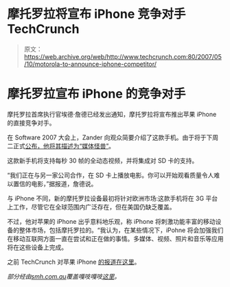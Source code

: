# 摩托罗拉将宣布 iPhone 竞争对手 TechCrunch

> 原文：<https://web.archive.org/web/http://www.techcrunch.com:80/2007/05/10/motorola-to-announce-iphone-competitor/>

# 摩托罗拉宣布 iPhone 的竞争对手

摩托罗拉首席执行官埃德·詹德已经发出通知，摩托罗拉将宣布推出苹果 iPhone 的直接竞争对手。

在 Software 2007 大会上，Zander 向观众简要介绍了这款手机。由于将于下周二正式[公布，他将其描述为“媒体怪兽”](https://web.archive.org/web/20221207201624/http://crunchgear.com/2007/05/10/motorola-to-unveil-30-fps-phone-shooter/)。

这款新手机将支持每秒 30 帧的全动态视频，并将集成对 SD 卡的支持。

“我们正在与另一家公司合作，在 SD 卡上播放电影。你可以开始观看质量令人难以置信的电影，”据报道，詹德说。

与 iPhone 不同，新的摩托罗拉设备最初将针对欧洲市场:这款手机将在 3G 平台上工作，尽管它在全球范围内广泛存在，但在美国仍缺乏覆盖。

不过，他对苹果的 iPhone 出乎意料地乐观，称 iPhone 将刺激功能丰富的移动设备的整体市场，包括摩托罗拉的。“我认为，在某些情况下，iPohne 将会加强我们在移动互联网方面一直在尝试和正在做的事情。多媒体、视频、照片和音乐等应用将在这些设备上完成。

之前 TechCrunch 对苹果 iPhone [的报道在这里](https://web.archive.org/web/20221207201624/http://www.beta.techcrunch.com/tag/iphone)。

*部分经由[smh.com.au](https://web.archive.org/web/20221207201624/http://www.smh.com.au/news/mobiles--handhelds/motorola-preps-movie-phone/2007/05/10/1178390445153.html)覆盖嘎吱嘎吱[这里](https://web.archive.org/web/20221207201624/http://crunchgear.com/2007/05/10/motorola-to-unveil-30-fps-phone-shooter/)。*